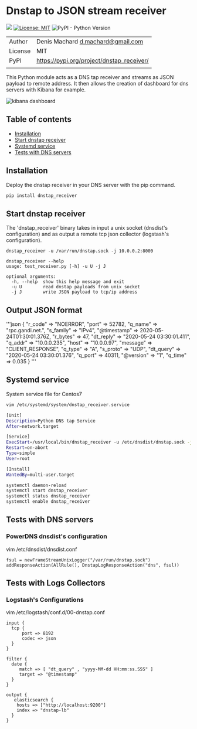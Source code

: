 # Dnstap to JSON stream receiver
 
![](https://github.com/dmachard/dnstap_receiver/workflows/Publish%20to%20PyPI/badge.svg)
[![License: MIT](https://img.shields.io/badge/License-MIT-yellow.svg)](https://opensource.org/licenses/MIT)
![PyPI - Python Version](https://img.shields.io/pypi/pyversions/dnstap_receiver)

| | |
| ------------- | ------------- |
| Author |  Denis Machard <d.machard@gmail.com> |
| License |  MIT | 
| PyPI |  https://pypi.org/project/dnstap_receiver/ |
| | |

This Python module acts as a DNS tap receiver and streams as JSON payload to remote address. 
It then allows the creation of dashboard for dns servers with Kibana for example.

![kibana dashboard](https://github.com/dmachard/dnstap_receiver/blob/master/imgs/dashboard_kibana.png)

## Table of contents
* [Installation](#installation)
* [Start dnstap receiver](#start-dnstap-receiver)
* [Systemd service](#systemd-service)
* [Tests with DNS servers](#tests-with-dns-servers)

## Installation

Deploy the dnstap receiver in your DNS server with the pip command.

```python
pip install dnstap_receiver
```

## Start dnstap receiver

The 'dnstap_receiver' binary takes in input a unix socket (dnsdist's configuration) 
and as output a remote tcp json collector (logstash's configuration).

```
dnstap_receiver -u /var/run/dnstap.sock -j 10.0.0.2:8000
```

```
dnstap_receiver --help
usage: test_receiver.py [-h] -u U -j J

optional arguments:
  -h, --help  show this help message and exit
  -u U        read dnstap payloads from unix socket
  -j J        write JSON payload to tcp/ip address 
```

## Output JSON format

'''json
{
    "r_code" => "NOERROR",
    "port" => 52782,
    "q_name" => "rpc.gandi.net.",
    "s_family" => "IPv4",
    "@timestamp" => 2020-05-24T01:30:01.376Z,
    "r_bytes" => 47,
    "dt_reply" => "2020-05-24 03:30:01.411",
    "q_addr" => "10.0.0.235",
    "host" => "10.0.0.97",
    "message" => "CLIENT_RESPONSE",
    "q_type" => "A",
    "s_proto" => "UDP",
    "dt_query" => "2020-05-24 03:30:01.376",
    "q_port" => 40311,
    "@version" => "1",
    "q_time" => 0.035
}
'''

## Systemd service

System service file for Centos7

```bash
vim /etc/systemd/system/dnstap_receiver.service

[Unit]
Description=Python DNS tap Service
After=network.target

[Service]
ExecStart=/usr/local/bin/dnstap_receiver -u /etc/dnsdist/dnstap.sock -j 10.0.0.2:6000
Restart=on-abort
Type=simple
User=root

[Install]
WantedBy=multi-user.target
```

```bash
systemctl daemon-reload
systemctl start dnstap_receiver
systemctl status dnstap_receiver
systemctl enable dnstap_receiver
```

## Tests with DNS servers

### PowerDNS dnsdist's configuration

vim /etc/dnsdist/dnsdist.conf

```
fsul = newFrameStreamUnixLogger("/var/run/dnstap.sock")
addResponseAction(AllRule(), DnstapLogResponseAction("dns", fsul))
```

## Tests with Logs Collectors

### Logstash's Configurations

vim /etc/logstash/conf.d/00-dnstap.conf

```
input {
  tcp {
      port => 8192
      codec => json
  }
}

filter {
  date {
     match => [ "dt_query" , "yyyy-MM-dd HH:mm:ss.SSS" ]
     target => "@timestamp"
  }
}

output {
   elasticsearch {
    hosts => ["http://localhost:9200"]
    index => "dnstap-lb"
  }
}
```